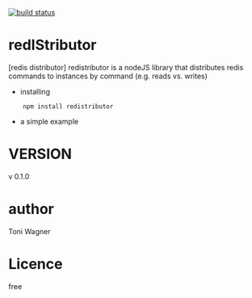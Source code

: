 [![build status](https://secure.travis-ci.org/itsatony/redistributor.png)](http://travis-ci.org/itsatony/redistributor)

# redIStributor

[redis distributor] redistributor is a nodeJS library that distributes redis commands to instances by command (e.g. reads vs. writes)


* installing

````
    npm install redistributor
````

* a simple example


# VERSION

v 0.1.0


# author

Toni Wagner


# Licence

free
